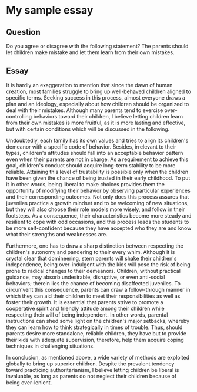 # My sample essay

## Question

Do you agree or disagree with the following statement?
The parents should let children make mistake and let them learn from their own mistakes.

## Essay

It is hardly an exaggeration to mention that since the dawn of human creation, most families struggle to bring up well-behaved children aligned to specific terms. Seeking success in this process, almost everyone draws a plan and an ideology, especially about how children should be organized to deal with their mistakes. Although many parents tend to exercise over-controlling behaviors toward their children, I believe letting children learn from their own mistakes is more fruitful, as it is more lasting and effective, but with certain conditions which will be discussed in the following.

Undoubtedly, each family has its own values and tries to align its children's demeanor with a specific code of behavior. Besides, irrelevant to their types, children's attitudes should fall into an acceptable behavior pattern even when their parents are not in charge. As a requirement to achieve this goal, children's conduct should acquire long-term stability to be more reliable. Attaining this level of trustability is possible only when the children have been given the chance of being trusted in their early childhood. To put it in other words, being liberal to make choices provides them the opportunity of modifying their behavior by observing particular experiences and their corresponding outcomes. Not only does this process assures that juveniles practice a growth mindset and to be welcoming of new situations, but they will also choose their role models more wisely, and follow in their footsteps. As a consequence, their characteristics become more steady and resilient to cope with odd occasions, and this process leads the students to be more self-confident because they have accepted who they are and know what their strengths and weaknesses are.

Furthermore, one has to draw a sharp distinction between respecting the children's autonomy and pandering to their every whim. Although it is crystal clear that domineering, stern parents will shake their children's independence, being over-indulgent with the kids will pose the risk of being prone to radical changes to their demeanors. Children, without practical guidance, may absorb undesirable, disruptive, or even anti-social behaviors; therein lies the chance of becoming disaffected juveniles. To circumvent this consequence,  parents can draw a follow-through manner in which they can aid their children to meet their responsibilities as well as foster their growth. It is essential that parents strive to promote a cooperative spirit and friendly attitude among their children while respecting their will of being independent. In other words, parental instructions can shed some light on the children's major setbacks, whereby they can learn how to think strategically in times of trouble. Thus, should parents desire more standalone, reliable children, they have but to provide their kids with adequate supervision, therefore, help them acquire coping techniques in challenging situations.

In conclusion, as mentioned above, a wide variety of methods are exploited globally to bring up superior children. Despite the prevalent tendency toward practicing authoritarianism, I believe letting children be liberal is invaluable, as long as parents do not neglect their children because of being over-lenient.  
